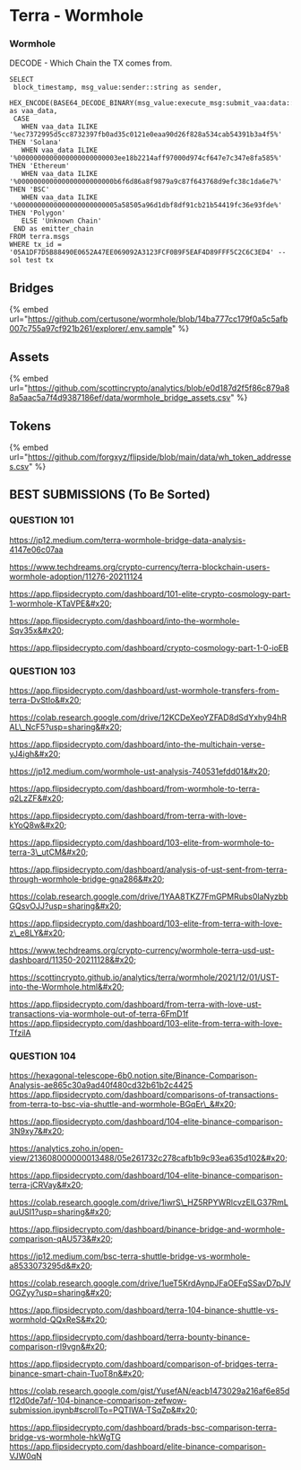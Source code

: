 # Terra - Wormhole

### Wormhole

DECODE - Which Chain the TX comes from.

```
SELECT 
 block_timestamp, msg_value:sender::string as sender, 
 HEX_ENCODE(BASE64_DECODE_BINARY(msg_value:execute_msg:submit_vaa:data::string)) as vaa_data,
 CASE 
   WHEN vaa_data ILIKE '%ec7372995d5cc8732397fb0ad35c0121e0eaa90d26f828a534cab54391b3a4f5%' THEN 'Solana'
   WHEN vaa_data ILIKE '%0000000000000000000000003ee18b2214aff97000d974cf647e7c347e8fa585%' THEN 'Ethereum'
   WHEN vaa_data ILIKE '%000000000000000000000000b6f6d86a8f9879a9c87f643768d9efc38c1da6e7%' THEN 'BSC'
   WHEN vaa_data ILIKE '%0000000000000000000000005a58505a96d1dbf8df91cb21b54419fc36e93fde%' THEN 'Polygon'
   ELSE 'Unknown Chain'
 END as emitter_chain
FROM terra.msgs
WHERE tx_id = '05A1DF7D5B88490E0652A47EE069092A3123FCF0B9F5EAF4D89FFF5C2C6C3ED4' -- sol test tx
```

## Bridges

{% embed url="https://github.com/certusone/wormhole/blob/14ba777cc179f0a5c5afb007c755a97cf921b261/explorer/.env.sample" %}

## Assets

{% embed url="https://github.com/scottincrypto/analytics/blob/e0d187d2f5f86c879a88a5aac5a7f4d9387186ef/data/wormhole_bridge_assets.csv" %}

## Tokens

{% embed url="https://github.com/forgxyz/flipside/blob/main/data/wh_token_addresses.csv" %}

## BEST SUBMISSIONS (To Be Sorted)

### QUESTION 101

https://jp12.medium.com/terra-wormhole-bridge-data-analysis-4147e06c07aa

https://www.techdreams.org/crypto-currency/terra-blockchain-users-wormhole-adoption/11276-20211124

https://app.flipsidecrypto.com/dashboard/101-elite-crypto-cosmology-part-1-wormhole-KTaVPE&#x20;

https://app.flipsidecrypto.com/dashboard/into-the-wormhole-Sqv35x&#x20;

https://app.flipsidecrypto.com/dashboard/crypto-cosmology-part-1-0-ioEB

### QUESTION 103

https://app.flipsidecrypto.com/dashboard/ust-wormhole-transfers-from-terra-DvStIo&#x20;

https://colab.research.google.com/drive/12KCDeXeoYZFAD8dSdYxhy94hRAL\_NcF5?usp=sharing&#x20;

https://app.flipsidecrypto.com/dashboard/into-the-multichain-verse-yJ4igh&#x20;

https://jp12.medium.com/wormhole-ust-analysis-740531efdd01&#x20;

https://app.flipsidecrypto.com/dashboard/from-wormhole-to-terra-q2LzZF&#x20;

https://app.flipsidecrypto.com/dashboard/from-terra-with-love-kYoQ8w&#x20;

https://app.flipsidecrypto.com/dashboard/103-elite-from-wormhole-to-terra-3\_utCM&#x20;

https://app.flipsidecrypto.com/dashboard/analysis-of-ust-sent-from-terra-through-wormhole-bridge-gna286&#x20;

https://colab.research.google.com/drive/1YAA8TKZ7FmGPMRubs0laNyzbbGQsvOJJ?usp=sharing&#x20;

https://app.flipsidecrypto.com/dashboard/103-elite-from-terra-with-love-z\_e8LY&#x20;

https://www.techdreams.org/crypto-currency/wormhole-terra-usd-ust-dashboard/11350-20211128&#x20;

https://scottincrypto.github.io/analytics/terra/wormhole/2021/12/01/UST-into-the-Wormhole.html&#x20;

https://app.flipsidecrypto.com/dashboard/from-terra-with-love-ust-transactions-via-wormhole-out-of-terra-6FmD1f https://app.flipsidecrypto.com/dashboard/103-elite-from-terra-with-love-TfzilA

### QUESTION 104

https://hexagonal-telescope-6b0.notion.site/Binance-Comparison-Analysis-ae865c30a9ad40f480cd32b61b2c4425 https://app.flipsidecrypto.com/dashboard/comparisons-of-transactions-from-terra-to-bsc-via-shuttle-and-wormhole-BGqEr\_&#x20;

https://app.flipsidecrypto.com/dashboard/104-elite-binance-comparison-3N9xy7&#x20;

https://analytics.zoho.in/open-view/213608000000013488/05e261732c278cafb1b9c93ea635d102&#x20;

https://app.flipsidecrypto.com/dashboard/104-elite-binance-comparison-terra-jCRVay&#x20;

https://colab.research.google.com/drive/1iwrS\_HZ5RPYWRlcvzElLG37RmLauUSI1?usp=sharing&#x20;

https://app.flipsidecrypto.com/dashboard/binance-bridge-and-wormhole-comparison-qAU573&#x20;

https://jp12.medium.com/bsc-terra-shuttle-bridge-vs-wormhole-a8533073295d&#x20;

https://colab.research.google.com/drive/1ueT5KrdAynpJFaOEFqSSavD7pJVOGZyy?usp=sharing&#x20;

https://app.flipsidecrypto.com/dashboard/terra-104-binance-shuttle-vs-wormhold-QQxReS&#x20;

https://app.flipsidecrypto.com/dashboard/terra-bounty-binance-comparison-rI9vgn&#x20;

https://app.flipsidecrypto.com/dashboard/comparison-of-bridges-terra-binance-smart-chain-TuoT8n&#x20;

https://colab.research.google.com/gist/YusefAN/eacb1473029a216af6e85df12d0de7af/-104-binance-comparison-zefwow-submission.ipynb#scrollTo=PQTIWA-TSqZp&#x20;

https://app.flipsidecrypto.com/dashboard/brads-bsc-comparison-terra-bridge-vs-wormhole-hkWgTG https://app.flipsidecrypto.com/dashboard/elite-binance-comparison-VJW0qN

